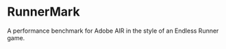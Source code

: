 RunnerMark
==========

A performance benchmark for Adobe AIR in the style of an Endless Runner game.